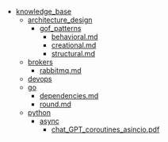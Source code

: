 
<!-- CONTENTS START -->
- [knowledge_base](./knowledge_base)  
  - [architecture_design](./knowledge_base/architecture_design)  
    - [gof_patterns](./knowledge_base/architecture_design/gof_patterns)  
      - [behavioral.md](./knowledge_base/architecture_design/gof_patterns/behavioral.md)  
      - [creational.md](./knowledge_base/architecture_design/gof_patterns/creational.md)  
      - [structural.md](./knowledge_base/architecture_design/gof_patterns/structural.md)  
  - [brokers](./knowledge_base/brokers)  
    - [rabbitmq.md](./knowledge_base/brokers/rabbitmq.md)  
  - [devops](./knowledge_base/devops)  
  - [go](./knowledge_base/go)  
    - [dependencies.md](./knowledge_base/go/dependencies.md)  
    - [round.md](./knowledge_base/go/round.md)  
  - [python](./knowledge_base/python)  
    - [async](./knowledge_base/python/async)  
      - [chat_GPT_coroutines_asincio.pdf](./knowledge_base/python/async/chat_GPT_coroutines_asincio.pdf)  

<!-- CONTENTS END -->